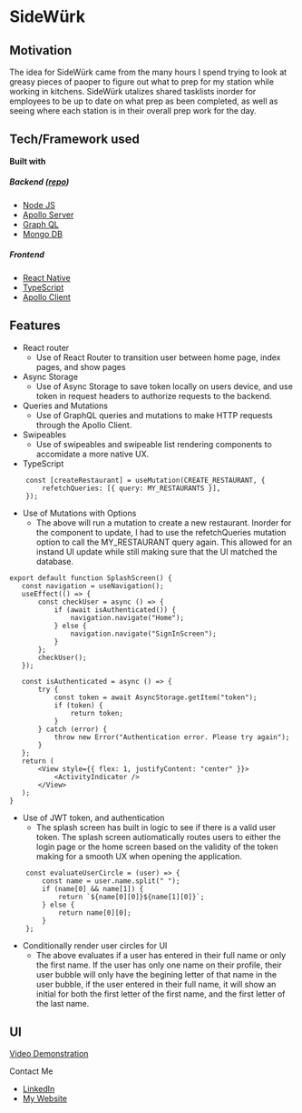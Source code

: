 # SideWürk

## Motivation
The idea for SideWürk came from the many hours I spend trying to look at greasy pieces of paoper to figure out what to prep for my station while working in kitchens. SideWürk utalizes shared tasklists inorder for employees to be up to date on what prep as been completed, as well as seeing where each station is in their overall prep work for the day. 

## Tech/Framework used
<b>Built with</b>
##### Backend ([repo](https://github.com/philip-haines/SideWurk-Backend))
- [Node JS](https://nodejs.org/en/)
- [Apollo Server](https://www.apollographql.com/)
- [Graph QL](https://graphql.org/)
- [Mongo DB](https://www.mongodb.com/)
##### Frontend
- [React Native](https://reactnative.dev/)
- [TypeScript](https://www.typescriptlang.org/)
- [Apollo Client](https://www.apollographql.com/docs/tutorial/client/)

## Features
- React router
    - Use of React Router to transition user between home page, index pages, and show pages
- Async Storage
    - Use of Async Storage to save token locally on users device, and use token in request headers to authorize requests to the backend.
- Queries and Mutations
  - Use of GraphQL queries and mutations to make HTTP requests through the Apollo Client.
- Swipeables
  - Use of swipeables and swipeable list rendering components to accomidate a more native UX. 
- TypeScript

```
	const [createRestaurant] = useMutation(CREATE_RESTAURANT, {
		refetchQueries: [{ query: MY_RESTAURANTS }],
	});
 ```
 - Use of Mutations with Options 
    - The above will run a mutation to create a new restaurant. Inorder for the component to update, I had to use the refetchQueries mutation option to call the MY_RESTAURANT query again. This allowed for an instand UI update while still making sure that the UI matched the database.  
 
 ```
export default function SplashScreen() {
	const navigation = useNavigation();
	useEffect(() => {
		const checkUser = async () => {
			if (await isAuthenticated()) {
				navigation.navigate("Home");
			} else {
				navigation.navigate("SignInScreen");
			}
		};
		checkUser();
	});

	const isAuthenticated = async () => {
		try {
			const token = await AsyncStorage.getItem("token");
			if (token) {
				return token;
			}
		} catch (error) {
			throw new Error("Authentication error. Please try again");
		}
	};
	return (
		<View style={{ flex: 1, justifyContent: "center" }}>
			<ActivityIndicator />
		</View>
	);
}
```
- Use of JWT token, and authentication
  - The splash screen has built in logic to see if there is a valid user token. The splash screen autiomatically routes users to either the login page or the home screen based on the validity of the token making for a smooth UX when opening the application.
  
```
	const evaluateUserCircle = (user) => {
		const name = user.name.split(" ");
		if (name[0] && name[1]) {
			return `${name[0][0]}${name[1][0]}`;
		} else {
			return name[0][0];
		}
	};
```
- Conditionally render user circles for UI
  - The above evaluates if a user has entered in their full name or only the first name. If the user has only one name on their profile, their user bubble will only have the begining letter of that name in the user bubble, if the user entered in their full name, it will show an initial for both the first letter of the first name, and the first letter of the last name. 
 ## UI
[Video Demonstration](https://www.loom.com/share/518e727d42c7471e8038633750049a8c)


Contact Me
- [LinkedIn](https://www.linkedin.com/in/philip-haines/)
- [My Website](https://philiphaines.com)
